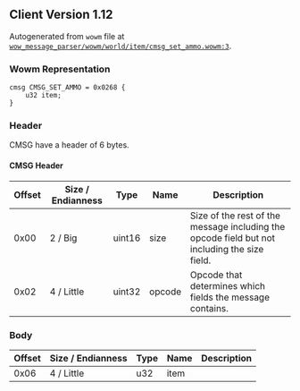 ## Client Version 1.12

Autogenerated from `wowm` file at [`wow_message_parser/wowm/world/item/cmsg_set_ammo.wowm:3`](https://github.com/gtker/wow_messages/tree/main/wow_message_parser/wowm/world/item/cmsg_set_ammo.wowm#L3).

### Wowm Representation
```rust,ignore
cmsg CMSG_SET_AMMO = 0x0268 {
    u32 item;
}
```
### Header
CMSG have a header of 6 bytes.

#### CMSG Header
| Offset | Size / Endianness | Type   | Name   | Description |
| ------ | ----------------- | ------ | ------ | ----------- |
| 0x00   | 2 / Big           | uint16 | size   | Size of the rest of the message including the opcode field but not including the size field.|
| 0x02   | 4 / Little        | uint32 | opcode | Opcode that determines which fields the message contains.|
### Body
| Offset | Size / Endianness | Type | Name | Description |
| ------ | ----------------- | ---- | ---- | ----------- |
| 0x06 | 4 / Little | u32 | item |  |
